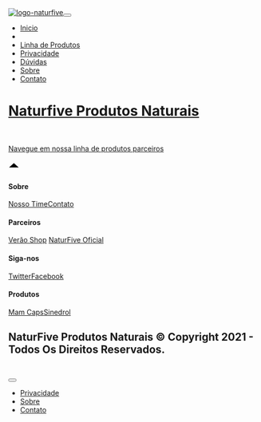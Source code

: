 <!doctype html><html lang="pt"><head>  <meta charset="utf-8">  <meta name="keywords" content="naturfive, produtos naturais, naturfive sobre">  <meta name="description" content="Naturfive é especializada em promoção de produtos naturais que funcionam, com garantia, por isso a naturfive é lider de mercado.">  <meta name="viewport" content="width=device-width, initial-scale=1.0, viewport-fit=cover"><link rel="canonical" href="http://naturfive.com/" /><meta name="robots" content="index, follow" /><meta name="twitter:card" content="summary_large_image"><meta name="twitter:title" content="Naturfive Produtos Naturais"><meta name="twitter:description" content="Naturfive é uma empresa especializada em recomendações de produtos naturais, os melhores produtos do mercado."><meta name="twitter:image" content="http://naturfive.com/img/logo-naturfive.jpg"><meta property="og:type" content="website"><meta property="og:site_name" content="Naturfive Produtos Naturais"><meta property="og:title" content="Naturfive Produtos Naturais"><meta property="og:description" content="Naturfive é uma empresa especializada em recomendações de produtos naturais, os melhores produtos do mercado."><meta property="og:url" content="http://naturfive.com/"> <meta property="og:image" content="http://naturfive.com/img/logo-naturfive.jpg">  <link rel="shortcut icon" type="image/png" href="favicon.png">  <link rel="stylesheet" type="text/css" href="./css/bootstrap.min.css?4133"><link rel="stylesheet" type="text/css" href="style.css?1225"><link rel="stylesheet" type="text/css" href="./css/animate.min.css?5801"><link rel="stylesheet" type="text/css" href="./css/et-line.min.css">  <title>Naturfive Produtos Naturais</title><!-- Marcação JSON-LD gerada pelo Assistente de marcação para dados estruturados do Google. --><script type="application/ld+json">{  "@context" : "http://schema.org",  "@type" : "LocalBusiness",  "name" : "NATURFIVE",  "image" : "https://static.wixstatic.com/media/7343dd_0d19aef51f58430f9f6380e58e58421a~mv2.png/v1/fill/w_181,h_53,al_c,q_85,usm_0.66_1.00_0.01/logo-naturfive.png",  "email" : "naturfiveoficial@gmail.com",  "address" : {  "@type" : "PostalAddress",  "addressCountry" : "Brasil"  },  "url" : "http://naturfive.com/"}</script>  <!-- Analytics --><!-- Global site tag (gtag.js) - Google Analytics --><script async src="https://www.googletagmanager.com/gtag/js?id=UA-188412432-1"></script><script>  window.dataLayer = window.dataLayer || [];  function gtag(){dataLayer.push(arguments);}  gtag('js', new Date());  gtag('config', 'UA-188412432-1');</script><script src="https://www.googleoptimize.com/optimize.js?id=OPT-5CHMN68"></script><!-- Analytics END -->  </head><body class="mob-disable-anim "><!-- Main container --><div class="page-container">  <!-- - --><div class="bloc menu-topo l-bloc" id="-"><div class="container bloc-sm bloc-no-padding-lg"><div class="row"><div class="col"><nav class="navbar navbar-light row navbar-expand-md flex-column" role="navigation"><a class="navbar-brand mx-auto" href="./"><img src="https://static.wixstatic.com/media/7343dd_0d19aef51f58430f9f6380e58e58421a~mv2.png/v1/fill/w_181,h_53,al_c,q_85,usm_0.66_1.00_0.01/logo-naturfive.png" alt="logo-naturfive" /></a><button id="nav-toggle" type="button" class="ui-navbar-toggler navbar-toggler border-0 p-0 menu-cel" data-toggle="collapse" data-target=".navbar-791" aria-expanded="false" aria-label="Toggle navigation"><span class="navbar-toggler-icon"></span></button><div class="collapse navbar-collapse navbar-791  fullscreen-nav open-right"><ul class="site-navigation nav navbar-nav mx-auto justify-content-center"><li class="nav-item"><a href="./" class="nav-link ltc-asparagus">Inicio</a></li><li class="nav-item"><div class="dropdown-divider"></div></li><li class="nav-item"><a href="./produtos/" class="nav-link a-btn ltc-asparagus">Linha de Produtos</a></li><li class="nav-item"><a href="./politicas-de-privacidade/" class="nav-link ltc-asparagus">Privacidade</a></li><li class="nav-item"><a href="./duvidas/" class="nav-link a-btn ltc-asparagus">Dúvidas</a></li><li class="nav-item"><a href="./sobre/" class="nav-link ltc-asparagus">Sobre</a></li><li class="nav-item"><a href="./contato/" class="nav-link ltc-asparagus">Contato</a></li></ul></div></nav></div></div></div></div><!-- - END --><!-- bloc-1 --><div class="bloc full-width-bloc tc-black l-bloc" id="bloc-1"><div class="container bloc-sm-lg"><div class="row"><div class="col"><h1 class="text-lg-center text-center mg-clear mg-md-xs animDelay06 titulo-paginas"><a class="ltc-olive-drab-7" href="./">Naturfive Produtos Naturais</a><br></h1><div ></div><a href="./"><img src="img/lazyload-ph.png" data-src="https://static.wixstatic.com/media/7343dd_3279c447f77d44b7a27f68ae0f47d0e9~mv2.jpg/v1/fill/w_863,h_450,al_c,q_85,usm_0.66_1.00_0.01/hero-naturfive-apresentation.jpg" class="img-fluid mx-auto img-style img-protected d-sm-block d-none lazyload" alt="hero-naturfive-produtos-naturais" /></a><a href="./"><img src="img/lazyload-ph.png" data-src="https://static.wixstatic.com/media/7343dd_3279c447f77d44b7a27f68ae0f47d0e9~mv2.jpg/v1/fill/w_210,h_110,al_c,q_80,usm_0.66_1.00_0.01/hero-naturfive-apresentation.jpg" class="img-fluid mx-auto img-style img-protected d-sm-none d-block lazyload" alt="hero-naturfive-produtos-naturais-mobile" /></a><div><div class="row"><div class="col-2"></div><div class="col-7 col-lg-8"><p class="text-lg-center mx-auto d-block mg-sm text-center p-bloc-1-style scroll-fx-down-out"><a class="ltc-olive-drab-7" href="./produtos/">Navegue em nossa linha de produtos parceiros</a><br></p></div><div class="col"></div></div></div></div></div></div></div><!-- bloc-1 END --><!-- ScrollToTop Button --><a class="bloc-button btn btn-d scrollToTop" onclick="scrollToTarget('1',this)"><svg xmlns="http://www.w3.org/2000/svg" width="22" height="22" viewBox="0 0 32 32"><path class="scroll-to-top-btn-icon" d="M30,22.656l-14-13-14,13"/></svg></a><!-- ScrollToTop Button END--><!-- bloc-2 --><div class="bloc bgc-black d-bloc" id="bloc-2"><div class="container bloc-lg bloc-md-lg"><div class="row"><div class="col-12 col-lg-3 col-sm-3"><h4 class="mg-md text-sm-left text-center">Sobre</h4><a href="./sobre/" class="a-btn a-block footer-link">Nosso Time</a><a href="./contato/" class="a-btn a-block footer-link">Contato</a></div><div class="col-12 col-lg-3 col-sm-3"><h4 class="mg-md text-sm-left text-center">Parceiros</h4><a href="http://veraoshop.com" class="a-btn a-block footer-link">Verão Shop</a> <a href="./" class="a-btn a-block footer-link">NaturFive Oficial</a></div><div class="col-12 col-lg-3 col-sm-3"><h4 class="mg-md text-sm-left text-center">Siga-nos</h4><a href="https://twitter.com/naturfive" class="a-btn a-block footer-link" target="_blank">Twitter</a><a href="https://www.facebook.com/naturfive" class="a-btn a-block footer-link" target="_blank">Facebook</a></div><div class="col-12 col-lg-3 col-sm-3"><h4 class="mg-md text-sm-left text-center">Produtos</h4><a href="./mam-caps-ads/" class="a-btn a-block footer-link">Mam Caps</a><a href="http://mon.net.br/6jk72" class="a-btn a-block footer-link">Sinedrol</a></div></div><div class="row"><div class="col"><div class="divider-h"><span class="divider"></span></div></div></div><div class="row"><div class="col"><h2 class="text-lg-center h3-bloc-2-style mg-clear text-center"><strong>NaturFive</strong>&nbsp;Produtos Naturais © Copyright 2021 - Todos Os Direitos Reservados.</h2><a href="./"><img src="img/lazyload-ph.png" data-src="https://static.wixstatic.com/media/7343dd_0d19aef51f58430f9f6380e58e58421a~mv2.png/v1/fill/w_181,h_53,al_c,q_85,usm_0.66_1.00_0.01/logo-naturfive.png" class="img-fluid mx-auto d-block naturfive-estante lazyload" alt="naturfive-logo-clean" /></a><nav class="navbar row navbar-dark navbar-expand-sm d-lg-flex d-none"><button id="nav-toggle" type="button" class="ui-navbar-toggler navbar-toggler border-0 p-0 mr-md-0 ml-auto" data-toggle="collapse" data-target=".navbar-42930" aria-expanded="false" aria-label="Toggle navigation"><span class="navbar-toggler-icon"></span></button><div class="collapse navbar-collapse navbar-42930"><ul class="site-navigation nav navbar-nav ml-auto"><li class="nav-item"><a href="./politicas-de-privacidade/" class="nav-link">Privacidade</a></li><li class="nav-item"><a href="./sobre/" class="nav-link">Sobre</a></li><li class="nav-item"><a href="./contato/" class="nav-link">Contato</a></li></ul></div><div class="navbar-content-area col"></div></nav></div></div></div></div><!-- bloc-2 END --></div><!-- Main container END -->  <!-- Additional JS --><script src="./js/jquery-3.5.1.min.js?4255"></script><script src="./js/bootstrap.bundle.min.js?5415"></script><script src="./js/blocs.min.js?4299"></script><script src="./js/lazysizes.min.js" defer></script><script src="./js/scrollFX.js?9359"></script><!-- Additional JS END --></body></html>
